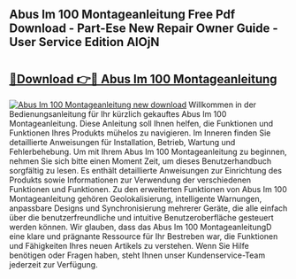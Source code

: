 ## Abus Im 100 Montageanleitung Free Pdf Download - Part-Ese New Repair Owner Guide - User Service Edition AlOjN

# <h2><a href="http://df7qem.blite.top/?on=Abus+Im+100+Montageanleitung">🔗Download 👉🔴 Abus Im 100 Montageanleitung</a></h2>

[![Abus Im 100 Montageanleitung new download](https://i.imgur.com/lujVjoI.png)](http://df7qem.blite.top/?on=Abus+Im+100+Montageanleitung)
Willkommen in der Bedienungsanleitung für Ihr kürzlich gekauftes Abus Im 100 Montageanleitung. Diese Anleitung soll Ihnen helfen, die Funktionen und Funktionen Ihres Produkts mühelos zu navigieren. Im Inneren finden Sie detaillierte Anweisungen für Installation, Betrieb, Wartung und Fehlerbehebung. Um mit Ihrem Abus Im 100 Montageanleitung zu beginnen, nehmen Sie sich bitte einen Moment Zeit, um dieses Benutzerhandbuch sorgfältig zu lesen. Es enthält detaillierte Anweisungen zur Einrichtung des Produkts sowie Informationen zur Verwendung der verschiedenen Funktionen und Funktionen. Zu den erweiterten Funktionen von Abus Im 100 Montageanleitung gehören Geolokalisierung, intelligente Warnungen, anpassbare Designs und Synchronisierung mehrerer Geräte, die alle einfach über die benutzerfreundliche und intuitive Benutzeroberfläche gesteuert werden können. Wir glauben, dass das Abus Im 100 MontageanleitungD eine klare und prägnante Ressource für Ihr Bestreben war, die Funktionen und Fähigkeiten Ihres neuen Artikels zu verstehen. Wenn Sie Hilfe benötigen oder Fragen haben, steht Ihnen unser Kundenservice-Team jederzeit zur Verfügung.
